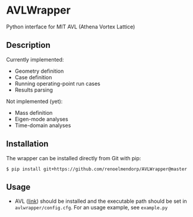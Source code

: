 # AVLWrapper
Python interface for MIT AVL (Athena Vortex Lattice)

## Description
Currently implemented:
* Geometry definition
* Case definition
* Running operating-point run cases
* Results parsing

Not implemented (yet):
* Mass definition
* Eigen-mode analyses
* Time-domain analyses

## Installation
The wrapper can be installed directly from Git with pip:
```
$ pip install git+https://github.com/renoelmendorp/AVLWrapper@master
```

## Usage
* AVL ([link](http://web.mit.edu/drela/Public/web/avl/)) should be installed and the executable path should be set in `avlwrapper/config.cfg`.
For an usage example, see `example.py`
